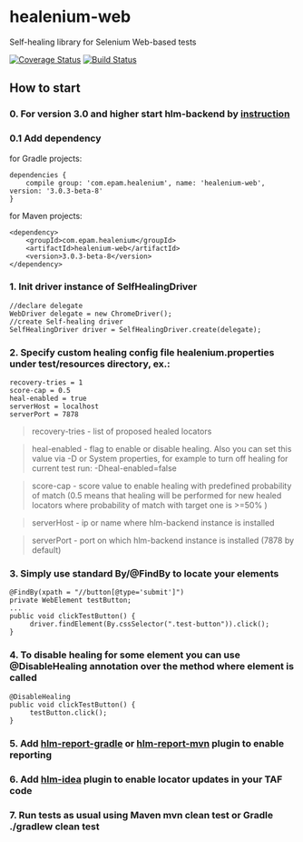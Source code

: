 # healenium-web
Self-healing library for Selenium Web-based tests

[![Coverage Status](https://coveralls.io/repos/github/healenium/healenium-web/badge.svg)](https://coveralls.io/github/healenium/healenium-web)
[![Build Status](https://github.com/healenium/healenium-web/workflows/Java-CI-test/badge.svg)](https://github.com/healenium/healenium-web/workflows/Java-CI-test/badge.svg)

## How to start

### 0. For version 3.0 and higher start hlm-backend by [instruction](https://github.com/healenium/healenium-backend) 

### 0.1 Add dependency 

for Gradle projects:
``` 
dependencies {
    compile group: 'com.epam.healenium', name: 'healenium-web', version: '3.0.3-beta-8'
}
```

for Maven projects:
``` 
<dependency>
	<groupId>com.epam.healenium</groupId>
	<artifactId>healenium-web</artifactId>
	<version>3.0.3-beta-8</version>
</dependency>
```
### 1. Init driver instance of SelfHealingDriver
``` 
//declare delegate
WebDriver delegate = new ChromeDriver();
//create Self-healing driver
SelfHealingDriver driver = SelfHealingDriver.create(delegate);
 ```
### 2. Specify custom healing config file healenium.properties under test/resources directory, ex.:
``` 
recovery-tries = 1
score-cap = 0.5
heal-enabled = true
serverHost = localhost
serverPort = 7878
 ```
 > recovery-tries - list of proposed healed locators
 
 > heal-enabled - flag to enable or disable healing. 
Also you can set this value via -D or System properties, for example to turn off healing for current test run: -Dheal-enabled=false

 > score-cap - score value to enable healing with predefined probability of match (0.5 means that healing will be performed for new healed locators where probability of match with target one is >=50% )
 
 > serverHost - ip or name where hlm-backend instance is installed
 
 > serverPort - port on which hlm-backend instance is installed (7878 by default)

### 3. Simply use standard By/@FindBy to locate your elements
```
@FindBy(xpath = "//button[@type='submit']")
private WebElement testButton;
...
public void clickTestButton() {
     driver.findElement(By.cssSelector(".test-button")).click();
}
```
### 4. To disable healing for some element you can use @DisableHealing annotation over the method where element is called
```
@DisableHealing
public void clickTestButton() {
     testButton.click();
}
```
### 5. Add [hlm-report-gradle](https://github.com/healenium/healenium-report-gradle) or [hlm-report-mvn](https://github.com/healenium/healenium-report-mvn) plugin to enable reporting
### 6. Add [hlm-idea](https://github.com/healenium/healenium-idea) plugin to enable locator updates in your TAF code
### 7. Run tests as usual using Maven mvn clean test or Gradle ./gradlew clean test
